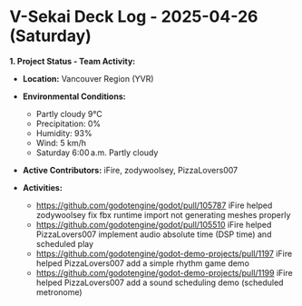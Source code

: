 # V-Sekai Deck Log - 2025-04-26 (Saturday)

**1. Project Status - Team Activity:**

- **Location:** Vancouver Region (YVR)
- **Environmental Conditions:**
  - Partly cloudy 9°C
  - Precipitation: 0%
  - Humidity: 93%
  - Wind: 5 km/h
  - Saturday 6:00 a.m. Partly cloudy

- **Active Contributors:** iFire, zodywoolsey, PizzaLovers007
- **Activities:**
  - <https://github.com/godotengine/godot/pull/105787> iFire helped zodywoolsey fix fbx runtime import not generating meshes properly
  - <https://github.com/godotengine/godot/pull/105510> iFire helped PizzaLovers007 implement audio absolute time (DSP time) and scheduled play
  - <https://github.com/godotengine/godot-demo-projects/pull/1197> iFire helped PizzaLovers007 add a simple rhythm game demo
  - <https://github.com/godotengine/godot-demo-projects/pull/1199> iFire helped PizzaLovers007 add a sound scheduling demo (scheduled metronome)
